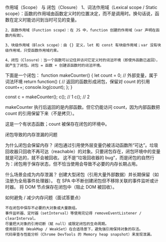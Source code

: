 作用域（Scope） 与 闭包（Closure）
    1、词法作用域（Lexical scope / Static scope）：函数的作用域由函数定义时的位置决定，而不是调用时。换句话说，函数在定义时能访问到当时可见的变量。

    2、函数作用域（Function scope）：在 JS 中，function 创建的作用域（var 声明在函数内有效）。

    3、块级作用域（Block scope）：由 {} 定义，let 和 const 有块级作用域；var 没有块级作用域，只受函数作用域约束。

    4、闭包（Closure）：当一个函数可以记住并访问它定义时的词法环境（即使外函数已返回），就产生了闭包。闭包 = 函数 + 创建该函数时的词法环境。 


下面是一个闭包：
function makeCounter() {
  let count = 0;                 // 外部变量，属于词法环境
  return function() {            // 返回的函数形成闭包，保留对 count 的引用
    count++;
    console.log(count);
  };
}

const c = makeCounter();
c(); // 1
c(); // 2

makeCounter 执行后返回的是内部函数。但它仍能访问 count，因为内部函数把 count 的引用保留下来（不是拷贝）。

这是一个有状态函数；count 被保存在闭包的环境中。

闭包导致的内存泄漏的问题

为什么闭包会保留内存？
    闭包通过引用使外层变量仍被活动函数所“可达”。垃圾回收器只回收不再可达（reachable）的对象。只要闭包存在，闭包环境中的变量就是可达的，就不会被回收。
    这不是“垃圾回收器的 bug”，而是闭包的自然行为：闭包用于保存状态，但不恰当使用会导致不必要的内存长期占用。

什么场景会成为内存泄漏？
    创建大型闭包（引用大量外部数据）并长期保留（如注册为全局事件处理器）。
    在 SPA 中不断创建闭包但不移除关联的事件监听或计时器。
    将 DOM 节点保存在闭包中（阻止 DOM 被回收）。

如何避免 / 减少内存问题（面试答要点）

    不在闭包中保存不必要的大对象或大量数组。
    事件监听器、定时器（setInterval）等使用完记得 removeEventListener / clearInterval。
    尽量把大对象的引用切断（赋 null）或限定闭包的生命周期。
    使用弱引用（WeakMap / WeakSet）在合适场景下，避免强引用保持对象的存活。
    代码审查与性能分析（Chrome DevTools 的 Memory heap snapshot）来发现泄漏。


